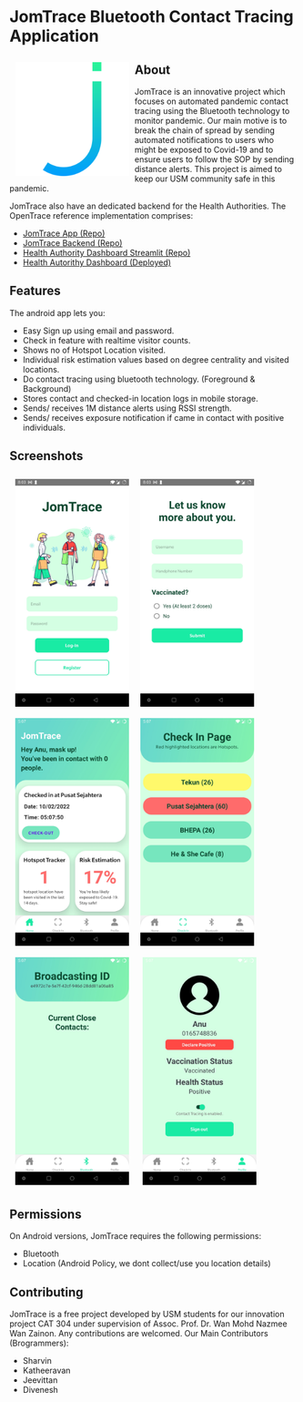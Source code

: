 # JomTrace Bluetooth Contact Tracing Application
<img src="/assets/images/JomTrace.png" align="left"
width="200" hspace="10" vspace="10">
## About

JomTrace is an innovative project which focuses on automated pandemic contact tracing using the Bluetooth technology to monitor pandemic. Our main motive is to break the chain of spread by sending automated notifications to users who might be exposed to Covid-19 and to ensure users to follow the SOP by sending distance alerts. This project is aimed to keep our USM community safe in this pandemic.

JomTrace also have an dedicated backend for the Health Authorities.
The OpenTrace reference implementation comprises:
- [JomTrace App (Repo)](https://github.com/Sharvin1106/BluetoothTracingApp)
- [JomTrace Backend (Repo)](https://github.com/jom-trace/JomTrace-Backend)
- [Health Authority Dashboard Streamlit (Repo)](https://github.com/jom-trace/dashboard_streamlit)
- [Health Autorithy Dashboard (Deployed)](https://jom-trace-dashboard.herokuapp.com/)

## Features

The android app lets you:
- Easy Sign up using email and password.
- Check in feature with realtime visitor counts.
- Shows no of Hotspot Location visited.
- Individual risk estimation values based on degree centrality and visited locations. 
- Do contact tracing using bluetooth technology. (Foreground & Background)
- Stores contact and checked-in location logs in mobile storage.
- Sends/ receives 1M distance alerts using RSSI strength.
- Sends/ receives exposure notification if came in contact with positive individuals.

## Screenshots

[<img src="/assets/images/Sign-Up.jpg" align="left"
width="200"
    hspace="10" vspace="10">](/assets/images/Sign-Up.jpg)
    [<img src="/assets/images/User-Form.jpg" align="left"
width="200"
    hspace="10" vspace="10">](/assets/images/User-Form.jpg)
    [<img src="/assets/images/Home.jpg" align="left"
width="200"
    hspace="10" vspace="10">](/assets/images/Home.jpg)
[<img src="/assets/images/Check-In.jpg" align="center"
width="200"
    hspace="10" vspace="10">](/assets/images/Check-In.jpg)
[<img src="/assets/images/Bluetooth.jpg" align="center"
width="200"
    hspace="10" vspace="10">](/assets/images/Bluetooth.jpg)
[<img src="/assets/images/Profile.jpg" align="center"
width="200"
    hspace="10" vspace="10">](/assets/images/Profile.jpg)

## Permissions

On Android versions, JomTrace requires the following permissions:
- Bluetooth
- Location (Android Policy, we dont collect/use you location details)


## Contributing

JomTrace is a free project developed by USM students for our innovation project CAT 304 under supervision of Assoc. Prof. Dr. Wan Mohd Nazmee Wan Zainon. Any contributions are welcomed.
Our Main Contributors (Brogrammers):
- Sharvin 
- Katheeravan
- Jeevittan
- Divenesh

